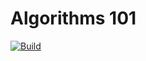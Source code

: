 # Algorithms 101

[![Build](https://github.com/balazs9510/algorithm101/actions/workflows/build.yml/badge.svg)](https://github.com/balazs9510/algorithm101/actions/workflows/build.yml)